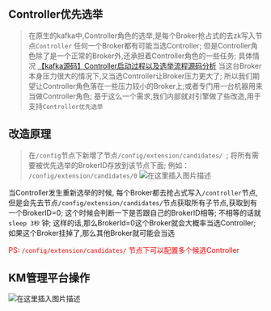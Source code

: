 
## Controller优先选举
> 在原生的kafka中,Controller角色的选举,是每个Broker抢占式的去zk写入节点`Controller`
> 任何一个Broker都有可能当选Controller;
> 但是Controller角色除了是一个正常的Broker外,还承担着Controller角色的一些任务;
> 具体情况 [【kafka源码】Controller启动过程以及选举流程源码分析]()
> 当这台Broker本身压力很大的情况下,又当选Controller让Broker压力更大了;
> 所以我们期望让Controller角色落在一些压力较小的Broker上;或者专门用一台机器用来当做Controller角色;
> 基于这么一个需求,我们内部就对引擎做了些改造,用于支持`Controller优先选举`


## 改造原理
> 在`/config`节点下新增了节点`/config/extension/candidates/ `;
> 将所有需要被优先选举的BrokerID存放到该节点下面;
> 例如：
> `/config/extension/candidates/0`
> ![在这里插入图片描述](https://img-blog.csdnimg.cn/20210625145023974.png?x-oss-process=image/watermark,type_ZmFuZ3poZW5naGVpdGk,shadow_10,text_aHR0cHM6Ly9ibG9nLmNzZG4ubmV0L3UwMTA2MzQwNjY=,size_16,color_FFFFFF,t_70)

当Controller发生重新选举的时候, 每个Broker都去抢占式写入`/controller`节点, 但是会先去节点`/config/extension/candidates/`节点获取所有子节点,获取到有一个BrokerID=0;  这个时候会判断一下是否跟自己的BrokerID相等; 不相等的话就`sleep 3秒` 钟; 这样的话,那么BrokerId=0这个Broker就会大概率当选Controller; 如果这个Broker挂掉了,那么其他Broker就可能会当选

<font color=red>PS: `/config/extension/candidates/` 节点下可以配置多个候选Controller </font>


## KM管理平台操作

![在这里插入图片描述](https://img-blog.csdnimg.cn/202106251511242.png?x-oss-process=image/watermark,type_ZmFuZ3poZW5naGVpdGk,shadow_10,text_aHR0cHM6Ly9ibG9nLmNzZG4ubmV0L3UwMTA2MzQwNjY=,size_16,color_FFFFFF,t_70)
